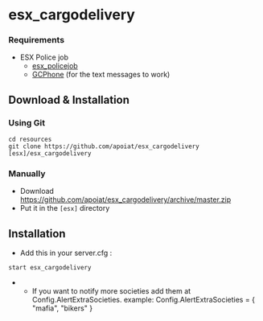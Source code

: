 # esx_cargodelivery

### Requirements
* ESX Police job
  * [esx_policejob](https://github.com/ESX-Org/esx_policejob)
  * [GCPhone](https://github.com/N3MTV/gcphone) (for the text messages to work)

## Download & Installation

### Using Git
```
cd resources
git clone https://github.com/apoiat/esx_cargodelivery [esx]/esx_cargodelivery
```

### Manually
- Download https://github.com/apoiat/esx_cargodelivery/archive/master.zip
- Put it in the `[esx]` directory


## Installation
- Add this in your server.cfg :

```
start esx_cargodelivery
```
-  * If you want to notify more societies add them at Config.AlertExtraSocieties.
	 example: Config.AlertExtraSocieties = { "mafia", "bikers" }
